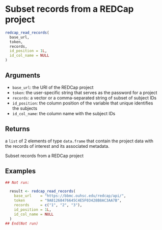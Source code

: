 # Subset records from a REDCap project

```r
redcap_read_records(
  base_url,
  token,
  records,
  id_position = 1L,
  id_col_name = NULL
)
```

## Arguments

- `base_url`: the URI of the REDCap project
- `token`: the user-specific string that serves as the password for a project
- `records`: a vector or a comma-separated string of subset of subject IDs
- `id_position`: the column position of the variable that unique identifies the subjects
- `id_col_name`: the column name with the subject IDs

## Returns

a `list` of 2 elements of type `data.frame` that contain the project data with the records of interest and its associated metadata.

Subset records from a REDCap project

## Examples

```r
## Not run:

  result <- redcap_read_records(
    base_url    = "https://bbmc.ouhsc.edu/redcap/api/",
    token       = "9A81268476645C4E5F03428B8AC3AA7B",
    records     = c("1", "2", "3"),
    id_position = 1L,
    id_col_name = NULL
  )
## End(Not run)
```
